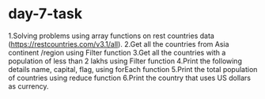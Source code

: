# day-7-task
1.Solving problems using array functions on rest countries data (https://restcountries.com/v3.1/all).
2.Get all the countries from Asia continent /region using Filter function
3.Get all the countries with a population of less than 2 lakhs using Filter function
4.Print the following details name, capital, flag, using forEach function
5.Print the total population of countries using reduce function
6.Print the country that uses US dollars as currency.

